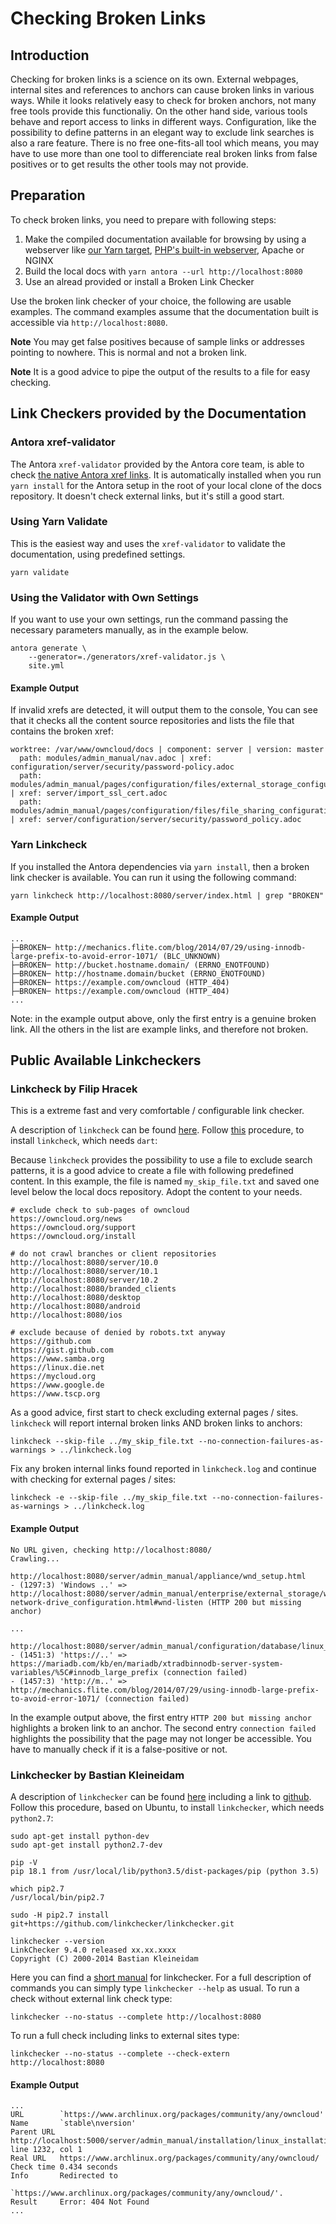 # Checking Broken Links

## Introduction

Checking for broken links is a science on its own. External webpages, internal sites and
references to anchors can cause broken links in various ways. While it looks relatively easy to check
for broken anchors, not many free tools provide this functionaliy. On the other hand side,
various tools behave and report access to links in different ways. Configuration, like the
possibility to define patterns in an elegant way to exclude link searches is also a rare feature. 
There is no free one-fits-all tool which means, you may have to use more than one tool to
differenciate real broken links from false positives or to get results the other tools may not provide.

## Preparation

To check broken links, you need to prepare with following steps:

1. Make the compiled documentation available for browsing by using a webserver like
   [our Yarn target](./build-the-docs.md#viewing-the-html-documentation), [PHP's built-in webserver](https://secure.php.net/manual/en/features.commandline.webserver.php), Apache or NGINX
2. Build the local docs with ``yarn antora --url http://localhost:8080``
3. Use an alread provided or install a Broken Link Checker

Use the broken link checker of your choice, the following are usable examples. The command examples assume that the documentation built is accessible via `http://localhost:8080`.

**Note** You may get false positives because of sample links or addresses pointing to nowhere. This is normal and not a broken link.

**Note** It is a good advice to pipe the output of the results to a file for easy checking.

## Link Checkers provided by the Documentation
### Antora xref-validator

The Antora ``xref-validator`` provided by the Antora core team, is able to check [the native Antora xref links](https://docs.antora.org/antora/1.0/asciidoc/page-to-page-xref/#xref-and-page-id-anatomy). It is automatically installed when you run `yarn install` for the Antora setup in the root of your local clone of the docs repository. It doesn't check external links, but it's still a good start.

### Using Yarn Validate

This is the easiest way and uses the ``xref-validator`` to validate the documentation, using predefined settings.

```console
yarn validate
```

### Using the Validator with Own Settings

If you want to use your own settings, run the command passing the necessary parameters manually, as in the example below.

```console
antora generate \
	--generator=./generators/xref-validator.js \
	site.yml
```

#### Example Output

If invalid xrefs are detected, it will output them to the console, You can see that it checks all the content source repositories and lists the file that contains the broken xref:

```console
worktree: /var/www/owncloud/docs | component: server | version: master
  path: modules/admin_manual/nav.adoc | xref: configuration/server/security/password-policy.adoc
  path: modules/admin_manual/pages/configuration/files/external_storage_configuration_gui.adoc | xref: server/import_ssl_cert.adoc
  path: modules/admin_manual/pages/configuration/files/file_sharing_configuration.adoc | xref: server/configuration/server/security/password_policy.adoc
```

### Yarn Linkcheck

If you installed the Antora dependencies via `yarn install`, then a broken link checker is available.
You can run it using the following command:

```console
yarn linkcheck http://localhost:8080/server/index.html | grep "BROKEN"
```

#### Example Output

```console
...
├─BROKEN─ http://mechanics.flite.com/blog/2014/07/29/using-innodb-large-prefix-to-avoid-error-1071/ (BLC_UNKNOWN)
├─BROKEN─ http://bucket.hostname.domain/ (ERRNO_ENOTFOUND)
├─BROKEN─ http://hostname.domain/bucket (ERRNO_ENOTFOUND)
├─BROKEN─ https://example.com/owncloud (HTTP_404)
├─BROKEN─ https://example.com/owncloud (HTTP_404)
...
```
Note: in the example output above, only the first entry is a genuine broken link.
All the others in the list are example links, and therefore not broken.

## Public Available Linkcheckers

### Linkcheck by Filip Hracek

This is a extreme fast and very comfortable / configurable link checker.

A description of ``linkcheck`` can be found [here](https://github.com/filiph/linkcheck#linkcheck).
Follow [this](https://github.com/filiph/linkcheck#step-1-install-dart) procedure,
to install ``linkcheck``, which needs ``dart``:

Because ``linkcheck`` provides the possibility to use a file to exclude search patterns,
it is a good advice to create a file with following predefined content. In this example,
the file is named ``my_skip_file.txt`` and saved one level below the local docs repository.
Adopt the content to your needs.

```console
# exclude check to sub-pages of owncloud
https://owncloud.org/news
https://owncloud.org/support
https://owncloud.org/install

# do not crawl branches or client repositories
http://localhost:8080/server/10.0
http://localhost:8080/server/10.1
http://localhost:8080/server/10.2
http://localhost:8080/branded_clients
http://localhost:8080/desktop
http://localhost:8080/android
http://localhost:8080/ios

# exclude because of denied by robots.txt anyway
https://github.com
https://gist.github.com
https://www.samba.org
https://linux.die.net
https://mycloud.org
https://www.google.de
https://www.tscp.org

```

As a good advice, first start to check excluding external pages / sites.
``linkcheck`` will report internal broken links AND broken links to anchors:

```console
linkcheck --skip-file ../my_skip_file.txt --no-connection-failures-as-warnings > ../linkcheck.log
```

Fix any broken internal links found reported in ``linkcheck.log`` and continue with checking for external pages / sites:

```console
linkcheck -e --skip-file ../my_skip_file.txt --no-connection-failures-as-warnings > ../linkcheck.log
```

#### Example Output

```
No URL given, checking http://localhost:8080/
Crawling...

http://localhost:8080/server/admin_manual/appliance/wnd_setup.html
- (1297:3) 'Windows ..' => http://localhost:8080/server/admin_manual/enterprise/external_storage/windows-network-drive_configuration.html#wnd-listen (HTTP 200 but missing anchor)

...

http://localhost:8080/server/admin_manual/configuration/database/linux_database_configuration.html
- (1451:3) 'https://..' => https://mariadb.com/kb/en/mariadb/xtradbinnodb-server-system-variables/%5C#innodb_large_prefix (connection failed)
- (1457:3) 'http://m..' => http://mechanics.flite.com/blog/2014/07/29/using-innodb-large-prefix-to-avoid-error-1071/ (connection failed)
```

In the example output above, the first entry ``HTTP 200 but missing anchor`` highlights a broken link to an anchor.
The second entry ``connection failed`` highlights the possibility that the page may not longer be accessible.
You have to manually check if it is a false-positive or not.

### Linkchecker by Bastian Kleineidam

A description of ``linkchecker`` can be found [here](https://linkchecker.github.io/linkchecker/index.html)
including a link to [github](https://github.com/linkchecker/linkchecker/).
Follow this procedure, based on Ubuntu, to install ``linkchecker``, which needs ``python2.7``:

```console
sudo apt-get install python-dev
sudo apt-get install python2.7-dev

pip -V
pip 18.1 from /usr/local/lib/python3.5/dist-packages/pip (python 3.5)

which pip2.7
/usr/local/bin/pip2.7

sudo -H pip2.7 install git+https://github.com/linkchecker/linkchecker.git

linkchecker --version
LinkChecker 9.4.0 released xx.xx.xxxx
Copyright (C) 2000-2014 Bastian Kleineidam
```
Here you can find a [short manual](https://linkchecker.github.io/linkchecker/man1/linkchecker.1.html) for linkchecker. For a full description of commands you can simply type `linkchecker --help` as usual. To run a check without external link check type:

```console
linkchecker --no-status --complete http://localhost:8080
```

To run a full check including links to external sites type:

```console
linkchecker --no-status --complete --check-extern http://localhost:8080
```

#### Example Output

```console
...
URL        `https://www.archlinux.org/packages/community/any/owncloud'
Name       `stable\nversion'
Parent URL http://localhost:5000/server/admin_manual/installation/linux_installation.html, line 1232, col 1
Real URL   https://www.archlinux.org/packages/community/any/owncloud/
Check time 0.434 seconds
Info       Redirected to
           `https://www.archlinux.org/packages/community/any/owncloud/'.
Result     Error: 404 Not Found
...
```
